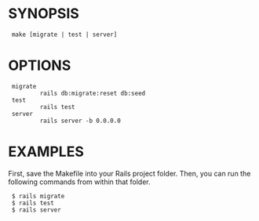 # SYNOPSIS
     make [migrate | test | server]

# OPTIONS
     migrate
             rails db:migrate:reset db:seed
     test
             rails test
     server
             rails server -b 0.0.0.0

# EXAMPLES

First, save the Makefile into your Rails project folder. Then, you can run the following commands from within that folder.

     $ rails migrate
     $ rails test
     $ rails server
